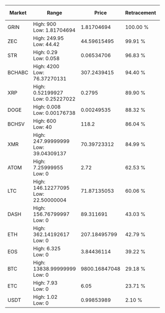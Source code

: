 | Market | Range | Price| Retracement | Doubles to 50% |
| --- | --- | --- | --- | --- |
| GRIN | High: 900<br />Low: 1.81704694 | 1.81704694 | 100.00 % | 248.15 |
| ZEC | High: 249.95<br />Low: 44.42 | 44.59615495 | 99.91 % | 3.30 |
| STR | High: 0.29<br />Low: 0.058 | 0.06534706 | 96.83 % | 2.66 |
| BCHABC | High: 4200<br />Low: 76.37270131 | 307.2439415 | 94.40 % | 6.96 |
| XRP | High: 0.52199927<br />Low: 0.25227022 | 0.2795 | 89.90 % | 1.39 |
| DOGE | High: 0.008<br />Low: 0.00176738 | 0.00249535 | 88.32 % | 1.96 |
| BCHSV | High: 600<br />Low: 40 | 118.2 | 86.04 % | 2.71 |
| XMR | High: 247.99999999<br />Low: 39.04309137 | 70.39723312 | 84.99 % | 2.04 |
| ATOM | High: 7.25999955<br />Low: 0 | 2.72 | 62.53 % | 1.33 |
| LTC | High: 146.12277095<br />Low: 22.50000004 | 71.87135053 | 60.06 % | 1.17 |
| DASH | High: 156.76799997<br />Low: 0 | 89.311691 | 43.03 % | 0.00 |
| ETH | High: 362.14192617<br />Low: 0 | 207.18495799 | 42.79 % | 0.00 |
| EOS | High: 6.325<br />Low: 0 | 3.84436114 | 39.22 % | 0.00 |
| BTC | High: 13838.99999999<br />Low: 0 | 9800.16847048 | 29.18 % | 0.00 |
| ETC | High: 7.93<br />Low: 0 | 6.05 | 23.71 % | 0.00 |
| USDT | High: 1.02<br />Low: 0 | 0.99853989 | 2.10 % | 0.00 |

